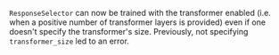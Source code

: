 `ResponseSelector` can now be trained with the transformer enabled (i.e. when a positive
number of transformer layers is provided) even if one doesn't specify the transformer's
size. Previously, not specifying `transformer_size` led to an error.